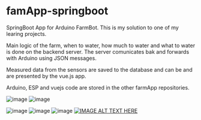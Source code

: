 # famApp-springboot
SpringBoot App for Arduino FarmBot.
This is my solution to one of my learing projects.

Main logic of the farm, when to water, how much to water and what to water is done on the backend server. The server comunicates bak and forwards with Arduino using JSON messages.

Measured data from the sensors are saved to the database and can be and are presented by the vue.js app.

Arduino, ESP and vuejs code are stored in the other farmApp repositories.

![image](https://user-images.githubusercontent.com/62844899/121565415-b769ee80-ca1c-11eb-8fbc-37e3a1424f4b.png)
![image](https://user-images.githubusercontent.com/62844899/121565553-d49ebd00-ca1c-11eb-9e50-980df98c8dba.png)

![image](https://user-images.githubusercontent.com/62844899/121565286-9e613d80-ca1c-11eb-890a-1a3ff85e9324.png)
![image](https://user-images.githubusercontent.com/62844899/121565308-a5884b80-ca1c-11eb-86c2-209ec50091ab.png)
![image](https://user-images.githubusercontent.com/62844899/121565328-a9b46900-ca1c-11eb-840e-577973c51dc4.png)
[![IMAGE ALT TEXT HERE](https://img.youtube.com/vi/CaDnQ4_ehuM&ab/0.jpg)](https://www.youtube.com/watch?v=CaDnQ4_ehuM&ab)
